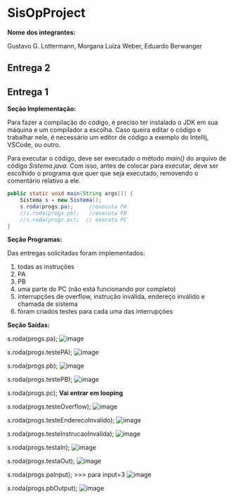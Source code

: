 # SisOpProject

**Nome dos integrantes:**

Gustavo G. Lottermann, Morgana Luiza Weber, Eduardo Berwanger


## Entrega 2














## Entrega 1
**Seção Implementação:**

Para fazer a compilação do código, é preciso ter instalado o JDK em sua máquina e um compilador a escolha. 
Caso queira editar o código e trabalhar nele, é necessário um editor de código a exemplo do Intellij, VSCode,
ou outro.

Para executar o código, deve ser executado o método _main()_ do arquivo de código _Sistema.java_.
Com isso, antes de colocar para executar, deve ser escolhido o programa que quer que seja executado, removendo o comentário relativo a ele.

```java
public static void main(String args[]) {
    Sistema s = new Sistema();
    s.roda(progs.pa);     //executa PA
    //s.roda(progs.pb);   //executa PB
    //s.roda(progs.pc);  // executa PC
}
```

**Seção Programas:**

Das entregas solicitadas foram implementados:
1. todas as instruções 
2. PA
3. PB
4. uma parte do PC (não está funcionando por completo)
5. interrupções de overflow, instrução inválida, endereço inválido e chamada de sistema 
6. foram criados testes para cada uma das interrupções 

**Seção Saídas:**

s.roda(progs.pa);
![image](https://user-images.githubusercontent.com/50406261/160927346-a186337b-dbc9-4526-80e7-963d977ace76.png)

s.roda(progs.testePA);
![image](https://user-images.githubusercontent.com/50406261/160927504-4ff29e19-f963-47b2-b19f-b31aafb088c2.png)


s.roda(progs.pb);
![image](https://user-images.githubusercontent.com/50406261/160927667-681d5f7d-4b54-4a9f-bf49-56c1b2d35da9.png)

s.roda(progs.testePB);
![image](https://user-images.githubusercontent.com/50406261/160927769-7e6c38cd-e29b-4aab-b5f6-f728c912315e.png)

s.roda(progs.pc);
**Vai entrar em looping**

s.roda(progs.testeOverflow);
![image](https://user-images.githubusercontent.com/50406261/160928435-61e4a7e9-a67d-4934-ab12-e690b6d34298.png)

s.roda(progs.testeEnderecoInvalido);
![image](https://user-images.githubusercontent.com/50406261/160928529-d8db2f7f-b4e2-4e9e-ba24-bfc69b5773be.png)

s.roda(progs.testeInstrucaoInvalida);
![image](https://user-images.githubusercontent.com/50406261/160928642-43f1366e-bca7-4c44-a7cd-5f8714acbfcc.png)

s.roda(progs.testaIn);
![image](https://user-images.githubusercontent.com/50406261/160928839-ed1da981-125f-4a51-a9e9-d797e34eed0f.png)

s.roda(progs.testaOut);
![image](https://user-images.githubusercontent.com/50406261/160930160-6f8a184f-0f0d-49aa-82f9-17ad87cf9ae4.png)

s.roda(progs.paInput); >>> para input=3
![image](https://user-images.githubusercontent.com/50406261/160930370-c224b8fc-45ba-4191-831a-333388335e16.png)

s.roda(progs.pbOutput);
![image](https://user-images.githubusercontent.com/50406261/160930545-fce0b229-ffd3-4774-9736-1051bd2ec8bb.png)
